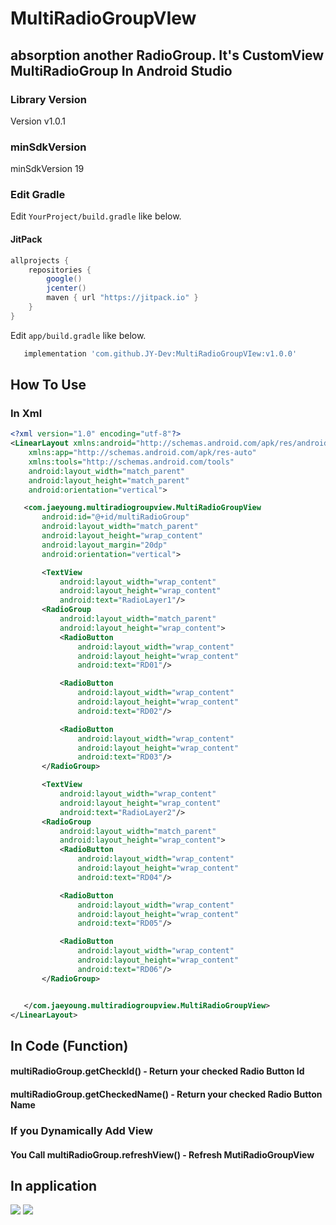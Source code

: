 # MultiRadioGroupVIew
## absorption another RadioGroup. It's CustomView MultiRadioGroup In Android Studio

### Library Version

Version v1.0.1

### minSdkVersion

minSdkVersion 19

### Edit Gradle

Edit `YourProject/build.gradle` like below.

#### JitPack
```gradle
allprojects {
    repositories {
        google()
        jcenter()
        maven { url "https://jitpack.io" }
    }
}
```

Edit `app/build.gradle` like below.

```gradle
   implementation 'com.github.JY-Dev:MultiRadioGroupVIew:v1.0.0'
```

## How To Use

### In Xml
```xml
<?xml version="1.0" encoding="utf-8"?>
<LinearLayout xmlns:android="http://schemas.android.com/apk/res/android"
    xmlns:app="http://schemas.android.com/apk/res-auto"
    xmlns:tools="http://schemas.android.com/tools"
    android:layout_width="match_parent"
    android:layout_height="match_parent"
    android:orientation="vertical">

   <com.jaeyoung.multiradiogroupview.MultiRadioGroupView
       android:id="@+id/multiRadioGroup"
       android:layout_width="match_parent"
       android:layout_height="wrap_content"
       android:layout_margin="20dp"
       android:orientation="vertical">

       <TextView
           android:layout_width="wrap_content"
           android:layout_height="wrap_content"
           android:text="RadioLayer1"/>
       <RadioGroup
           android:layout_width="match_parent"
           android:layout_height="wrap_content">
           <RadioButton
               android:layout_width="wrap_content"
               android:layout_height="wrap_content"
               android:text="RD01"/>

           <RadioButton
               android:layout_width="wrap_content"
               android:layout_height="wrap_content"
               android:text="RD02"/>

           <RadioButton
               android:layout_width="wrap_content"
               android:layout_height="wrap_content"
               android:text="RD03"/>
       </RadioGroup>

       <TextView
           android:layout_width="wrap_content"
           android:layout_height="wrap_content"
           android:text="RadioLayer2"/>
       <RadioGroup
           android:layout_width="match_parent"
           android:layout_height="wrap_content">
           <RadioButton
               android:layout_width="wrap_content"
               android:layout_height="wrap_content"
               android:text="RD04"/>

           <RadioButton
               android:layout_width="wrap_content"
               android:layout_height="wrap_content"
               android:text="RD05"/>

           <RadioButton
               android:layout_width="wrap_content"
               android:layout_height="wrap_content"
               android:text="RD06"/>
       </RadioGroup>


   </com.jaeyoung.multiradiogroupview.MultiRadioGroupView>
</LinearLayout>
```

## In Code (Function)
#### multiRadioGroup.getCheckId() - Return your checked Radio Button Id
#### multiRadioGroup.getCheckedName() - Return your checked Radio Button Name
### If you Dynamically Add View
#### You Call multiRadioGroup.refreshView() - Refresh MutiRadioGroupView



## In application
![](https://github.com/JY-Dev/MultiRadioGroupView/blob/master/sampleImg1.jpg)
![](https://github.com/JY-Dev/MultiRadioGroupView/blob/master/sampleImg2.jpg)
